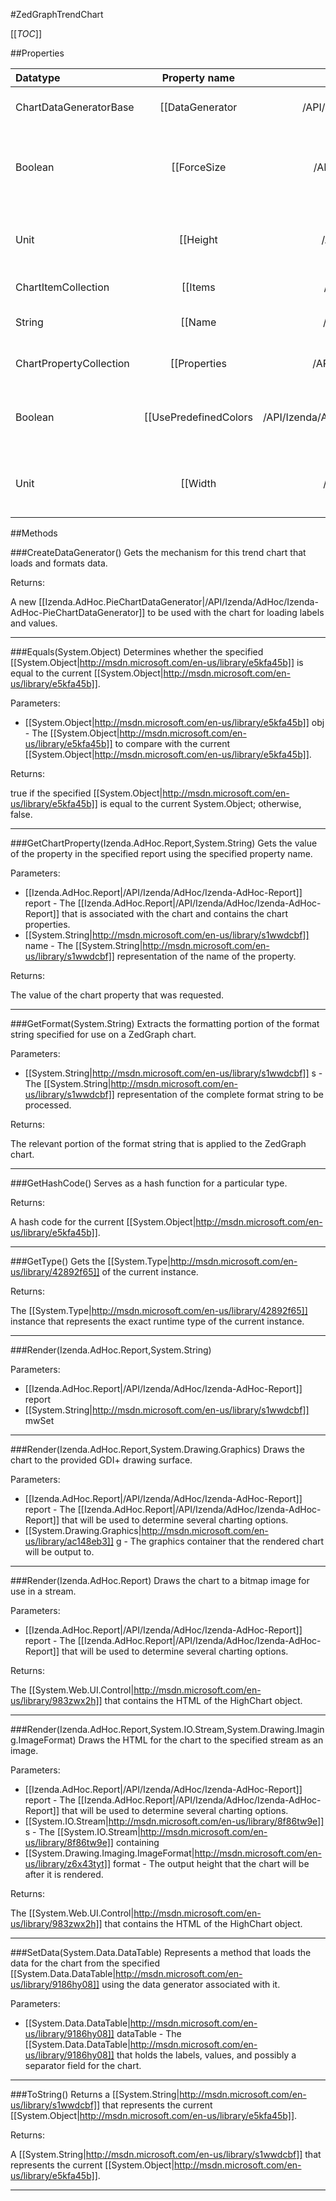 #ZedGraphTrendChart

[[_TOC_]]

##Properties

|Datatype|Property name|Property description|Default Value|
|:-------|:----------:|:-----------------:|:-----------:|
|ChartDataGeneratorBase|[[DataGenerator|/API/Izenda/AdHoc/CodeSamples/Izenda_AdHoc_Chart_DataGenerator]]| Gets the data generation mechanism that will be used for this chart. |null|
|Boolean|[[ForceSize|/API/Izenda/AdHoc/CodeSamples/Izenda_AdHoc_Chart_ForceSize]]| Gets or sets whether the height and width of the chart will be set at a fixed number defined by the chart or dynamic according to size requirements. |False|
|Unit|[[Height|/API/Izenda/AdHoc/CodeSamples/Izenda_AdHoc_Chart_Height]]| Gets or sets the height of the chart. When not set manually, this defaults to use AdHocSettings.ChartSize.Y. |300px|
|ChartItemCollection|[[Items|/API/Izenda/AdHoc/CodeSamples/Izenda_AdHoc_Chart_Items]]|Gets the list of [[Izenda.AdHoc.ChartItem|/API/Izenda/AdHoc/Izenda-AdHoc-ChartItem]] objects that form the labels and values for the chart.|null|
|String|[[Name|/API/Izenda/AdHoc/CodeSamples/Izenda_AdHoc_Chart_Name]]| Gets or sets the name that identifies what type of chart is being created. |Trend|
|ChartPropertyCollection|[[Properties|/API/Izenda/AdHoc/CodeSamples/Izenda_AdHoc_Chart_Properties]]| Gets the collection of chart properties that are used to control various settings. |{ShowLegend, ShowValueLabels}|
|Boolean|[[UsePredefinedColors|/API/Izenda/AdHoc/CodeSamples/Izenda_AdHoc_ZedGraphChart_UsePredefinedColors]]| Gets or sets whether to use colors for a ZedGraph chart that were defined as part of the initialization process of the chart. |True|
|Unit|[[Width|/API/Izenda/AdHoc/CodeSamples/Izenda_AdHoc_Chart_Width]]| Gets or sets the width of the chart. When not set manually, this defaults to use AdHocSettings.ChartSize.X. |700px|


##Methods

###CreateDataGenerator()
 Gets the mechanism for this trend chart that loads and formats data. 





Returns:

A new [[Izenda.AdHoc.PieChartDataGenerator|/API/Izenda/AdHoc/Izenda-AdHoc-PieChartDataGenerator]] to be used with the chart for loading labels and values.


---


###Equals(System.Object)
Determines whether the specified [[System.Object|http://msdn.microsoft.com/en-us/library/e5kfa45b]] is equal to the current [[System.Object|http://msdn.microsoft.com/en-us/library/e5kfa45b]].

Parameters: 

* [[System.Object|http://msdn.microsoft.com/en-us/library/e5kfa45b]] obj  - The [[System.Object|http://msdn.microsoft.com/en-us/library/e5kfa45b]] to compare with the current [[System.Object|http://msdn.microsoft.com/en-us/library/e5kfa45b]].





Returns:

true if the specified [[System.Object|http://msdn.microsoft.com/en-us/library/e5kfa45b]] is equal to the current System.Object; otherwise, false.


---


###GetChartProperty(Izenda.AdHoc.Report,System.String)
 Gets the value of the property in the specified report using the specified property name. 

Parameters: 

* [[Izenda.AdHoc.Report|/API/Izenda/AdHoc/Izenda-AdHoc-Report]] report  - The [[Izenda.AdHoc.Report|/API/Izenda/AdHoc/Izenda-AdHoc-Report]] that is associated with the chart and contains the chart properties.
* [[System.String|http://msdn.microsoft.com/en-us/library/s1wwdcbf]] name  - The [[System.String|http://msdn.microsoft.com/en-us/library/s1wwdcbf]] representation of the name of the property.





Returns:

The value of the chart property that was requested.


---


###GetFormat(System.String)
 Extracts the formatting portion of the format string specified for use on a ZedGraph chart. 

Parameters: 

* [[System.String|http://msdn.microsoft.com/en-us/library/s1wwdcbf]] s  - The [[System.String|http://msdn.microsoft.com/en-us/library/s1wwdcbf]] representation of the complete format string to be processed.





Returns:

The relevant portion of the format string that is applied to the ZedGraph chart.


---


###GetHashCode()
 Serves as a hash function for a particular type.  





Returns:

A hash code for the current [[System.Object|http://msdn.microsoft.com/en-us/library/e5kfa45b]].


---


###GetType()
Gets the [[System.Type|http://msdn.microsoft.com/en-us/library/42892f65]] of the current instance.





Returns:

The [[System.Type|http://msdn.microsoft.com/en-us/library/42892f65]] instance that represents the exact runtime type of the current instance.


---


###Render(Izenda.AdHoc.Report,System.String)


Parameters: 

* [[Izenda.AdHoc.Report|/API/Izenda/AdHoc/Izenda-AdHoc-Report]] report 
* [[System.String|http://msdn.microsoft.com/en-us/library/s1wwdcbf]] mwSet 






---


###Render(Izenda.AdHoc.Report,System.Drawing.Graphics)
 Draws the chart to the provided GDI+ drawing surface. 

Parameters: 

* [[Izenda.AdHoc.Report|/API/Izenda/AdHoc/Izenda-AdHoc-Report]] report  - The [[Izenda.AdHoc.Report|/API/Izenda/AdHoc/Izenda-AdHoc-Report]] that will be used to determine several charting options.
* [[System.Drawing.Graphics|http://msdn.microsoft.com/en-us/library/ac148eb3]] g  - The graphics container that the rendered chart will be output to.






---


###Render(Izenda.AdHoc.Report)
 Draws the chart to a bitmap image for use in a stream. 

Parameters: 

* [[Izenda.AdHoc.Report|/API/Izenda/AdHoc/Izenda-AdHoc-Report]] report  - The [[Izenda.AdHoc.Report|/API/Izenda/AdHoc/Izenda-AdHoc-Report]] that will be used to determine several charting options.





Returns:

The [[System.Web.UI.Control|http://msdn.microsoft.com/en-us/library/983zwx2h]] that contains the HTML of the HighChart object.


---


###Render(Izenda.AdHoc.Report,System.IO.Stream,System.Drawing.Imaging.ImageFormat)
 Draws the HTML for the chart to the specified stream as an image. 

Parameters: 

* [[Izenda.AdHoc.Report|/API/Izenda/AdHoc/Izenda-AdHoc-Report]] report  - The [[Izenda.AdHoc.Report|/API/Izenda/AdHoc/Izenda-AdHoc-Report]] that will be used to determine several charting options.
* [[System.IO.Stream|http://msdn.microsoft.com/en-us/library/8f86tw9e]] s  - The [[System.IO.Stream|http://msdn.microsoft.com/en-us/library/8f86tw9e]] containing
* [[System.Drawing.Imaging.ImageFormat|http://msdn.microsoft.com/en-us/library/z6x43tyt]] format  - The output height that the chart will be after it is rendered.





Returns:

The [[System.Web.UI.Control|http://msdn.microsoft.com/en-us/library/983zwx2h]] that contains the HTML of the HighChart object.


---


###SetData(System.Data.DataTable)
Represents a method that loads the data for the chart from the specified [[System.Data.DataTable|http://msdn.microsoft.com/en-us/library/9186hy08]] using the data generator associated with it.

Parameters: 

* [[System.Data.DataTable|http://msdn.microsoft.com/en-us/library/9186hy08]] dataTable  - The [[System.Data.DataTable|http://msdn.microsoft.com/en-us/library/9186hy08]] that holds the labels, values, and possibly a separator field for the chart.






---


###ToString()
Returns a [[System.String|http://msdn.microsoft.com/en-us/library/s1wwdcbf]] that represents the current [[System.Object|http://msdn.microsoft.com/en-us/library/e5kfa45b]].





Returns:

A [[System.String|http://msdn.microsoft.com/en-us/library/s1wwdcbf]] that represents the current [[System.Object|http://msdn.microsoft.com/en-us/library/e5kfa45b]].


---


